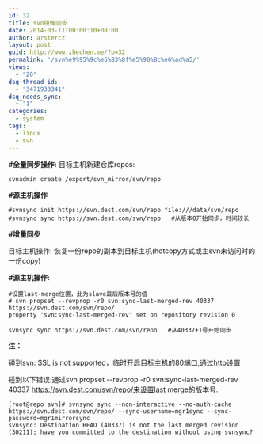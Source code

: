 ```yaml
---
id: 32
title: svn镜像同步
date: 2014-03-11T00:00:10+08:00
author: arstercz
layout: post
guid: http://www.zhechen.me/?p=32
permalink: '/svn%e9%95%9c%e5%83%8f%e5%90%8c%e6%ad%a5/'
views:
  - "20"
dsq_thread_id:
  - "3471933341"
dsq_needs_sync:
  - "1"
categories:
  - system
tags:
  - linux
  - svn
---
```

<b>#全量同步操作:</b>
目标主机新建仓库repos:
```
svnadmin create /export/svn_mirror/svn/repo
```

<b>#源主机操作</b>
```
#svnsync init https://svn.dest.com/svn/repo file:///data/svn/repo
#svnsync sync https://svn.dest.com/svn/repo   #从版本0开始同步，时间较长
```
<!--more-->

<b>#增量同步</b>

目标主机操作:
恢复一份repo的副本到目标主机(hotcopy方式或主svn未访问时的一份copy)

<b>#源主机操作:</b>
```
#设置last-merge位置，此为slave最后版本号的值
# svn propset --revprop -r0 svn:sync-last-merged-rev 40337 https://svn.dest.com/svn/repo/
property 'svn:sync-last-merged-rev' set on repository revision 0

svnsync sync https://svn.dest.com/svn/repo   #从40337+1号开始同步
```

<b>注：</b>

碰到svn: SSL is not supported，临时开启目标主机的80端口,通过http设置

碰到以下错误:通过svn propset --revprop -r0 svn:sync-last-merged-rev 40337 https://svn.dest.com/svn/repo/来设置last merge的版本号.
```
[root@repo svn]# svnsync sync --non-interactive --no-auth-cache https://svn.dest.com/svn/repo/ --sync-username=mgr1sync --sync-password=mgr1mirrorsync
svnsync: Destination HEAD (40337) is not the last merged revision (30211); have you committed to the destination without using svnsync?
```